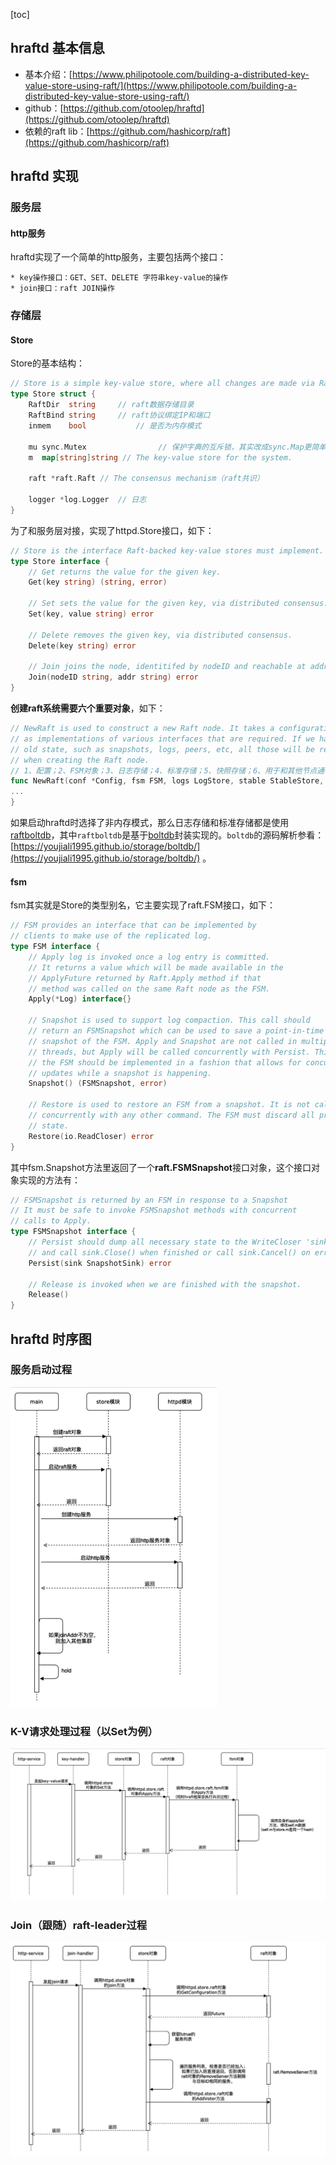 [toc]

## hraftd 基本信息

* 基本介绍：[https://www.philipotoole.com/building-a-distributed-key-value-store-using-raft/](https://www.philipotoole.com/building-a-distributed-key-value-store-using-raft/)
* github：[https://github.com/otoolep/hraftd](https://github.com/otoolep/hraftd)
* 依赖的raft lib：[https://github.com/hashicorp/raft](https://github.com/hashicorp/raft)

## hraftd 实现

### 服务层

#### http服务

hraftd实现了一个简单的http服务，主要包括两个接口：

	* key操作接口：GET、SET、DELETE 字符串key-value的操作
	* join接口：raft JOIN操作

### 存储层

#### Store

Store的基本结构：

```go
// Store is a simple key-value store, where all changes are made via Raft consensus.
type Store struct {
	RaftDir  string		// raft数据存储目录
	RaftBind string		// raft协议绑定IP和端口
	inmem    bool			// 是否为内存模式

	mu sync.Mutex				 // 保护字典的互斥锁，其实改成sync.Map更简单，只是需要在快照时做个转换
	m  map[string]string // The key-value store for the system.

	raft *raft.Raft // The consensus mechanism（raft共识）

	logger *log.Logger	// 日志
}
```

为了和服务层对接，实现了httpd.Store接口，如下：

```go
// Store is the interface Raft-backed key-value stores must implement.
type Store interface {
	// Get returns the value for the given key.
	Get(key string) (string, error)

	// Set sets the value for the given key, via distributed consensus.
	Set(key, value string) error

	// Delete removes the given key, via distributed consensus.
	Delete(key string) error

	// Join joins the node, identitifed by nodeID and reachable at addr, to the cluster.
	Join(nodeID string, addr string) error
}
```

**创建raft系统需要六个重要对象**，如下：

```go
// NewRaft is used to construct a new Raft node. It takes a configuration, as well
// as implementations of various interfaces that are required. If we have any
// old state, such as snapshots, logs, peers, etc, all those will be restored
// when creating the Raft node.
// 1、配置；2、FSM对象；3、日志存储；4、标准存储；5、快照存储；6、用于和其他节点通信的网络配适器；
func NewRaft(conf *Config, fsm FSM, logs LogStore, stable StableStore, snaps SnapshotStore, trans Transport) (*Raft, error) {
...
}
```

如果启动hraftd时选择了非内存模式，那么日志存储和标准存储都是使用[raftboltdb](github.com/boltdb/bolt)，其中`raftboltdb`是基于[boltdb](https://github.com/boltdb/bolt)封装实现的。`boltdb`的源码解析参看：[https://youjiali1995.github.io/storage/boltdb/](https://youjiali1995.github.io/storage/boltdb/) 。



#### fsm

fsm其实就是Store的类型别名，它主要实现了raft.FSM接口，如下：

```go
// FSM provides an interface that can be implemented by
// clients to make use of the replicated log.
type FSM interface {
	// Apply log is invoked once a log entry is committed.
	// It returns a value which will be made available in the
	// ApplyFuture returned by Raft.Apply method if that
	// method was called on the same Raft node as the FSM.
	Apply(*Log) interface{}

	// Snapshot is used to support log compaction. This call should
	// return an FSMSnapshot which can be used to save a point-in-time
	// snapshot of the FSM. Apply and Snapshot are not called in multiple
	// threads, but Apply will be called concurrently with Persist. This means
	// the FSM should be implemented in a fashion that allows for concurrent
	// updates while a snapshot is happening.
	Snapshot() (FSMSnapshot, error)

	// Restore is used to restore an FSM from a snapshot. It is not called
	// concurrently with any other command. The FSM must discard all previous
	// state.
	Restore(io.ReadCloser) error
}
```

其中fsm.Snapshot方法里返回了一个**raft.FSMSnapshot**接口对象，这个接口对象实现的方法有：

```go
// FSMSnapshot is returned by an FSM in response to a Snapshot
// It must be safe to invoke FSMSnapshot methods with concurrent
// calls to Apply.
type FSMSnapshot interface {
	// Persist should dump all necessary state to the WriteCloser 'sink',
	// and call sink.Close() when finished or call sink.Cancel() on error.
	Persist(sink SnapshotSink) error

	// Release is invoked when we are finished with the snapshot.
	Release()
}
```

## hraftd 时序图

### 服务启动过程

<img src="./img/image-20210608153124669.png" alt="image-20210608153124669" style="zoom: 50%;" />

### K-V请求处理过程（以Set为例）

<img src="./img/image-20210608153401542.png" alt="image-20210608153401542" style="zoom:50%;" />



### Join（跟随）raft-leader过程

<img src="./img/image-20210608153518414.png" alt="image-20210608153518414" style="zoom:50%;" />





